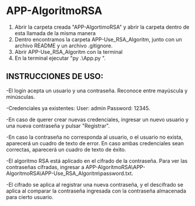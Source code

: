 # APP-AlgoritmoRSA

1. Abrir la carpeta creada "APP-AlgortimoRSA" y abrir la carpeta dentro de esta llamada de la misma manera
2. Dentro encontramos la carpeta APP-Use_RSA_Algoritm, junto con un archivo README y un archivo .gitignore.
3. Abrir APP-Use_RSA_Algoritm con la terminal 
4. En la terminal ejecutar "py .\App.py ".

## INSTRUCCIONES DE USO:

-El login acepta un usuario y una contraseña. Reconoce entre mayúscula y minúsculas.

-Credenciales ya existentes: User: admin   Password: 12345.

-En caso de querer crear nuevas credenciales, ingresar un nuevo usuario y una nueva contraseña y pulsar "Registrar".

-En caso la contraseña no corresponda al usuario, o el usuario no exista, aparecerá un cuadro de texto de error. En caso ambas credenciales sean correctas, aparecerá un cuadro de texto de éxito.

-El algoritmo RSA está aplicado en el cifrado de la contraseña. Para ver las contraseñas cifradas, ingresar a APP-AlgoritmoRSA\APP-AlgoritmoRSA\APP-Use_RSA_Algoritm\password.txt.

-El cifrado se aplica al registrar una nueva contraseña, y el descifrado se aplica al comparar la contraseña ingresada con la contraseña almacenada para cierto usuario.
